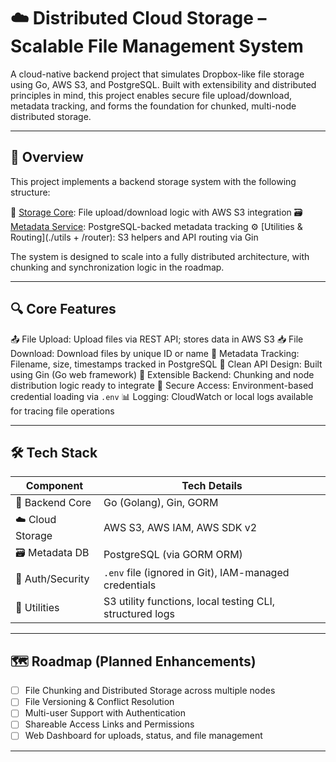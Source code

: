 # ☁️ Distributed Cloud Storage – Scalable File Management System

A cloud-native backend project that simulates Dropbox-like file storage using Go, AWS S3, and PostgreSQL. Built with extensibility and distributed principles in mind, this project enables secure file upload/download, metadata tracking, and forms the foundation for chunked, multi-node distributed storage.

---

## 🧩 Overview

This project implements a backend storage system with the following structure:

🧠 [Storage Core](./file_storage): File upload/download logic with AWS S3 integration
🗃️ [Metadata Service](./models): PostgreSQL-backed metadata tracking
⚙️ \[Utilities & Routing]\(./utils + /router): S3 helpers and API routing via Gin

The system is designed to scale into a fully distributed architecture, with chunking and synchronization logic in the roadmap.

---

## 🔍 Core Features

📤 File Upload: Upload files via REST API; stores data in AWS S3
📥 File Download: Download files by unique ID or name
📑 Metadata Tracking: Filename, size, timestamps tracked in PostgreSQL
🔗 Clean API Design: Built using Gin (Go web framework)
🧱 Extensible Backend: Chunking and node distribution logic ready to integrate
🔐 Secure Access: Environment-based credential loading via `.env`
📊 Logging: CloudWatch or local logs available for tracing file operations

---

## 🛠 Tech Stack

| Component        | Tech Details                                             |
| ---------------- | -------------------------------------------------------- |
| 🧠 Backend Core  | Go (Golang), Gin, GORM                                   |
| ☁️ Cloud Storage | AWS S3, AWS IAM, AWS SDK v2                              |
| 🗃️ Metadata DB  | PostgreSQL (via GORM ORM)                                |
| 🔐 Auth/Security | `.env` file (ignored in Git), IAM-managed credentials    |
| 🧰 Utilities     | S3 utility functions, local testing CLI, structured logs |

---

## 🗺 Roadmap (Planned Enhancements)

* [ ] File Chunking and Distributed Storage across multiple nodes
* [ ] File Versioning & Conflict Resolution
* [ ] Multi-user Support with Authentication
* [ ] Shareable Access Links and Permissions
* [ ] Web Dashboard for uploads, status, and file management

---
